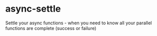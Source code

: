 async-settle
============

Settle your async functions - when you need to know all your parallel functions are complete (success or failure)
